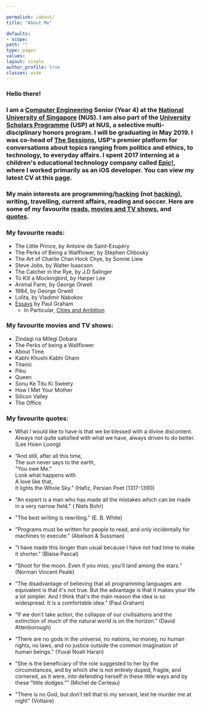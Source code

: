 ```yaml
---

permalink: /about/
title: "About Me"

defaults:
- scope:
path: ""
type: pages
values:
layout: single
author_profile: true
classes: wide
---
```


### Hello there! 

### I am a [Computer Engineering](http://www.ceg.nus.edu.sg/admissions/exploreceg.html#what) Senior (Year 4) at the [National University of Singapore](http://www.nus.edu.sg) (NUS). I am also part of the [University Scholars Programme](http://www.usp.nus.edu.sg) (USP) at NUS, a selective multi-disciplinary honors program. I will be graduating in May 2019. I was co-head of [The Sessions](http://www.usp.nus.edu.sg/life-at-usp/interest-groups/239-the-sessions), USP's premier platform for conversations about topics ranging from politics and ethics, to technology, to everyday affairs. I spent 2017 interning at a children's educational technology company called [Epic!](http://www.getepic.com), where I worked primarily as an iOS developer. You can view my latest CV at this [page](https://harshgadodia.com/cv/).

### My main interests are programming/[hacking](https://en.wikipedia.org/wiki/Hacker_culture) (not [hacking](https://en.wikipedia.org/wiki/Security_hacker)), writing, travelling, current affairs, reading and soccer. Here are some of my favourite [reads](#reads), [movies and TV shows](#movies), and [quotes](#quotes).

### My favourite reads:

<a name="reads"></a>
- The Little Prince, by Antoine de Saint-Exupéry
- The Perks of Being a Wallflower, by Stephen Chbosky
- The Art of Charlie Chan Hock Chye, by Sonnie Liew
- Steve Jobs, by Walter Isaacson
- The Catcher in the Rye, by J.D Salinger
- To Kill a Mockingbird, by Harper Lee
- Animal Farm, by George Orwell
- 1984, by George Orwell
- Lolita, by Vladimir Nabokov
- [Essays](http://paulgraham.com/articles.html) by Paul Graham
    -   In Particular, [Cities and Ambition](http://www.paulgraham.com/cities.html)

<a name="movies"></a>
### My favourite movies and TV shows:

- Zindagi na Milegi Dobara
- The Perks of being a Wallflower
- About Time
- Kabhi Khushi Kabhi Gham
- Titanic
- Piku 
- Queen 
- Sonu Ke Titu Ki Sweety
- How I Met Your Mother
- Silicon Valley
- The Office

### My favourite quotes:

<a name="quotes"></a>

- What I would like to have is that we be blessed with a divine discontent. Always not quite satisfied with what we have, always driven to do better. (Lee Hsien Loong)

- “And still, after all this time,  
The sun never says to the earth,  
"You owe Me."  
Look what happens with  
A love like that,  
It lights the Whole Sky.” (Hafiz, Persian Poet (1317-1390)

- "An expert is a man who has made all the mistakes which can be made in a very narrow field." ( Niels Bohr)

- "The best writing is rewriting." (E. B. White)

- "Programs must be written for people to read, and only incidentally for machines to execute." (Abelson & Sussman)

- “I have made this longer than usual because I have not had time to make it shorter.” (Blaise Pascal)

- “Shoot for the moon. Even if you miss, you'll land among the stars.” (Norman Vincent Peale)

- “The disadvantage of believing that all programming languages are equivalent is that it's not true. But the advantage is that it makes your life a lot simpler. And I think that's the main reason the idea is so widespread. It is a comfortable idea.” (Paul Graham)

- “If we don’t take action, the collapse of our civilisations and the extinction of much of the natural world is on the horizon.” (David Attenborough)

- “There are no gods in the universe, no nations, no money, no human rights, no laws, and no justice outside the common imagination of human beings.” (Yuval Noah Harari)

- “She is the beneficiary of the role suggested to her by the circumstances, and by which she is not entirely duped, fragile, and cornered, as it were, into defending herself in these little ways and by these “little dodges.”" (Michel de Certeau)

- "There is no God, but don’t tell that to my servant, lest he murder me at night" (Voltaire)
